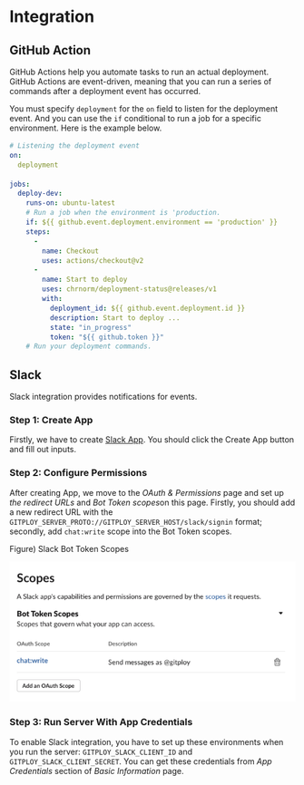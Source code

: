 # Integration

## GitHub Action

GitHub Actions help you automate tasks to run an actual deployment. GitHub Actions are event-driven, meaning that you can run a series of commands after a deployment event has occurred. 

You must specify `deployment` for the `on` field to listen for the deployment event. And you can use the `if` conditional to run a job for a specific environment. Here is the example below.

```yaml
# Listening the deployment event
on:
  deployment

jobs:
  deploy-dev:
    runs-on: ubuntu-latest
    # Run a job when the environment is 'production.
    if: ${{ github.event.deployment.environment == 'production' }}
    steps:
      -
        name: Checkout
        uses: actions/checkout@v2
      - 
        name: Start to deploy
        uses: chrnorm/deployment-status@releases/v1
        with:
          deployment_id: ${{ github.event.deployment.id }}
          description: Start to deploy ...
          state: "in_progress"
          token: "${{ github.token }}"
    # Run your deployment commands.
```

## Slack

Slack integration provides notifications for events.

### Step 1: Create App

Firstly, we have to create [Slack App](https://api.slack.com/apps). You should click the Create App button and fill out inputs.

### Step 2: Configure Permissions

After creating App, we move to the *OAuth & Permissions* page and set up *the redirect URLs* and *Bot Token scopes*on this page. Firstly, you should add a new redirect URL with the `GITPLOY_SERVER_PROTO://GITPLOY_SERVER_HOST/slack/signin` format; secondly, add `chat:write` scope into the Bot Token scopes.

Figure) Slack Bot Token Scopes

![Slack Bot Token Sceops](../images/slack-bot-token-scopes.png)

### Step 3: Run Server With App Credentials

To enable Slack integration, you have to set up these environments when you run the server: `GITPLOY_SLACK_CLIENT_ID` and `GITPLOY_SLACK_CLIENT_SECRET`. You can get these credentials from *App Credentials* section of *Basic Information* page. 
